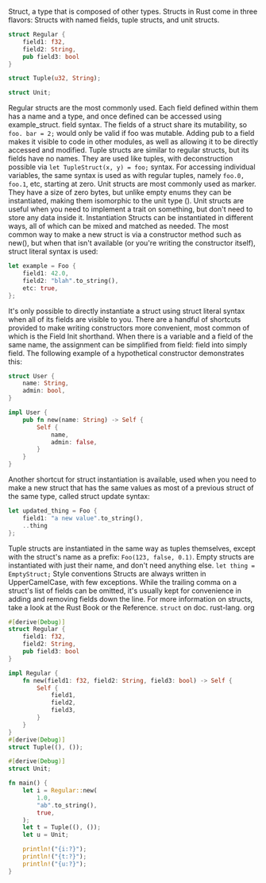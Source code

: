 Struct, a type that is composed of other types.
Structs in Rust come in three flavors: Structs with named fields, tuple structs, and unit structs.
```rust
struct Regular {
    field1: f32,
    field2: String,
    pub field3: bool
}

struct Tuple(u32, String);

struct Unit;
```

Regular structs are the most commonly used. Each field defined within them has a name and a type, and once defined can be accessed using example_struct. field syntax. The fields of a struct share its mutability, so `foo. bar = 2;` would only be valid if foo was mutable. Adding pub to a field makes it visible to code in other modules, as well as allowing it to be directly accessed and modified.
Tuple structs are similar to regular structs, but its fields have no names. They are used like tuples, with deconstruction possible via `let TupleStruct(x, y) = foo;` syntax. For accessing individual variables, the same syntax is used as with regular tuples, namely `foo.0, foo.1`, etc, starting at zero.
Unit structs are most commonly used as marker. They have a size of zero bytes, but unlike empty enums they can be instantiated, making them isomorphic to the unit type (). Unit structs are useful when you need to implement a trait on something, but don't need to store any data inside it.
Instantiation
Structs can be instantiated in different ways, all of which can be mixed and matched as needed. The most common way to make a new struct is via a constructor method such as new(), but when that isn't available (or you're writing the constructor itself), struct literal syntax is used:
```rust
let example = Foo {
    field1: 42.0,
    field2: "blah".to_string(),
    etc: true,
};
```

It's only possible to directly instantiate a struct using struct literal syntax when all of its fields are visible to you.
There are a handful of shortcuts provided to make writing constructors more convenient, most common of which is the Field Init shorthand. When there is a variable and a field of the same name, the assignment can be simplified from field: field into simply field. The following example of a hypothetical constructor demonstrates this:
```rust
struct User {
    name: String,
    admin: bool,
}

impl User {
    pub fn new(name: String) -> Self {
        Self {
            name,
            admin: false,
        }
    }
}
```

Another shortcut for struct instantiation is available, used when you need to make a new struct that has the same values as most of a previous struct of the same type, called struct update syntax:
```rust
let updated_thing = Foo {
    field1: "a new value".to_string(),
    ..thing
};
```

Tuple structs are instantiated in the same way as tuples themselves, except with the struct's name as a prefix: `Foo(123, false, 0.1)`.
Empty structs are instantiated with just their name, and don't need anything else. `let thing = EmptyStruct;`
Style conventions
Structs are always written in UpperCamelCase, with few exceptions. While the trailing comma on a struct's list of fields can be omitted, it's usually kept for convenience in adding and removing fields down the line.
For more information on structs, take a look at the Rust Book or the Reference.
`struct` on doc. rust-lang. org 


```rust
#[derive(Debug)]
struct Regular {
    field1: f32,
    field2: String,
    pub field3: bool
}

impl Regular {
    fn new(field1: f32, field2: String, field3: bool) -> Self {
        Self {
            field1,
            field2,
            field3,
        }
    }
}
#[derive(Debug)]
struct Tuple((), ());

#[derive(Debug)]
struct Unit;

fn main() {
    let i = Regular::new(
        1.0,
        "ab".to_string(),
        true,
    );
    let t = Tuple((), ());
    let u = Unit;

    println!("{i:?}");
    println!("{t:?}");
    println!("{u:?}");
}
```
